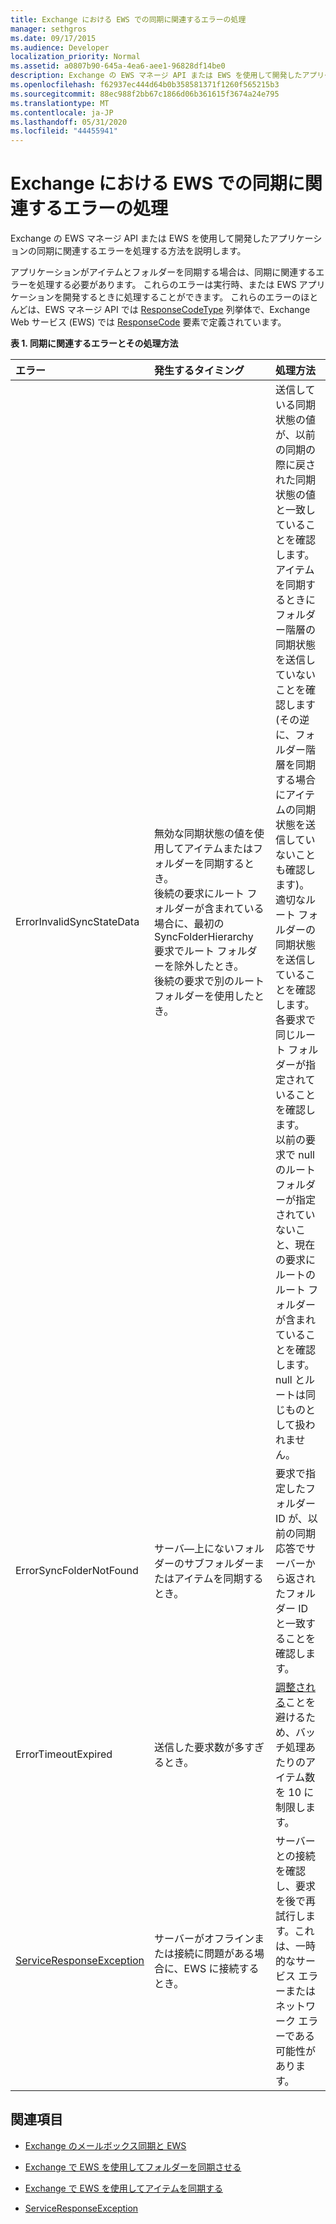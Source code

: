 ```yaml
---
title: Exchange における EWS での同期に関連するエラーの処理
manager: sethgros
ms.date: 09/17/2015
ms.audience: Developer
localization_priority: Normal
ms.assetid: a0807b90-645a-4ea6-aee1-96828df14be0
description: Exchange の EWS マネージ API または EWS を使用して開発したアプリケーションの同期に関連するエラーを処理する方法を説明します。
ms.openlocfilehash: f62937ec444d64b0b358581371f1260f565215b3
ms.sourcegitcommit: 88ec988f2bb67c1866d06b361615f3674a24e795
ms.translationtype: MT
ms.contentlocale: ja-JP
ms.lasthandoff: 05/31/2020
ms.locfileid: "44455941"
---
```

# <a name="handling-synchronization-related-errors-in-ews-in-exchange"></a>Exchange における EWS での同期に関連するエラーの処理

Exchange の EWS マネージ API または EWS を使用して開発したアプリケーションの同期に関連するエラーを処理する方法を説明します。
  
アプリケーションがアイテムとフォルダーを同期する場合は、同期に関連するエラーを処理する必要があります。 これらのエラーは実行時、または EWS アプリケーションを開発するときに処理することができます。 これらのエラーのほとんどは、EWS マネージ API では [ResponseCodeType](https://msdn.microsoft.com/library/exchangewebservices.responsecodetype%28v=exchg.80%29.aspx) 列挙体で、Exchange Web サービス (EWS) では [ResponseCode](https://msdn.microsoft.com/library/aa580757%28v=exchg.150%29.aspx) 要素で定義されています。 
  
**表 1. 同期に関連するエラーとその処理方法**

|**エラー**|**発生するタイミング**|**処理方法**|
|:-----|:-----|:-----|
|ErrorInvalidSyncStateData  <br/> | 無効な同期状態の値を使用してアイテムまたはフォルダーを同期するとき。  <br/>  後続の要求にルート フォルダーが含まれている場合に、最初の SyncFolderHierarchy 要求でルート フォルダーを除外したとき。  <br/>  後続の要求で別のルート フォルダーを使用したとき。  <br/> | 送信している同期状態の値が、以前の同期の際に戻された同期状態の値と一致していることを確認します。  <br/>  アイテムを同期するときにフォルダー階層の同期状態を送信していないことを確認します (その逆に、フォルダー階層を同期する場合にアイテムの同期状態を送信していないことも確認します)。  <br/>  適切なルート フォルダーの同期状態を送信していることを確認します。  <br/>  各要求で同じルート フォルダーが指定されていることを確認します。  <br/>  以前の要求で null のルート フォルダーが指定されていないこと、現在の要求にルートのルート フォルダーが含まれていることを確認します。null とルートは同じものとして扱われません。  <br/> |
|ErrorSyncFolderNotFound  <br/> |サーバ―上にないフォルダーのサブフォルダーまたはアイテムを同期するとき。  <br/> |要求で指定したフォルダー ID が、以前の同期応答でサーバーから返されたフォルダー ID と一致することを確認します。  <br/> |
|ErrorTimeoutExpired  <br/> |送信した要求数が多すぎるとき。  <br/> |[調整される](ews-throttling-in-exchange.md)ことを避けるため、バッチ処理あたりのアイテム数を 10 に制限します。  <br/> |
|[ServiceResponseException](https://msdn.microsoft.com/library/microsoft.exchange.webservices.data.serviceresponseexception%28v=exchg.80%29.aspx) <br/> |サーバーがオフラインまたは接続に問題がある場合に、EWS に接続するとき。  <br/> |サーバーとの接続を確認し、要求を後で再試行します。これは、一時的なサービス エラーまたはネットワーク エラーである可能性があります。  <br/> |
   
## <a name="see-also"></a>関連項目


- [Exchange のメールボックス同期と EWS](mailbox-synchronization-and-ews-in-exchange.md)
    
- [Exchange で EWS を使用してフォルダーを同期させる](how-to-synchronize-folders-by-using-ews-in-exchange.md)
    
- [Exchange で EWS を使用してアイテムを同期する](how-to-synchronize-items-by-using-ews-in-exchange.md)
    
- [ServiceResponseException](https://msdn.microsoft.com/library/microsoft.exchange.webservices.data.serviceresponseexception%28v=exchg.80%29.aspx)
    

